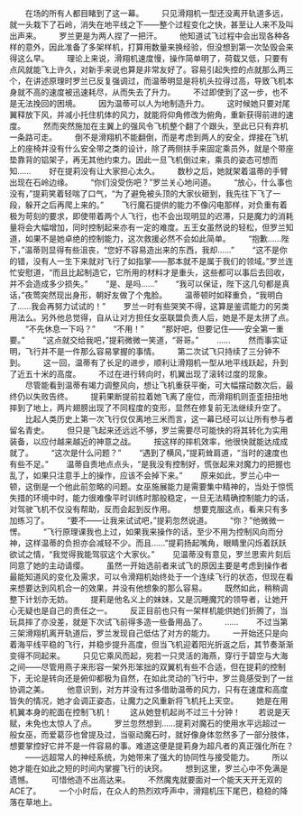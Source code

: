 　　在场的所有人都目睹到了这一幕。
　　只见滑翔机一型还没离开轨道多远，就一头栽下了石岭，消失在地平线之下——整个过程变化之快，甚至让人来不及叫出声来。
　　罗兰更是为两人捏了一把汗。
　　他知道试飞过程中会出现各种各样的意外，因此准备了多架样机，打算用数量来换经验，但没想到第一次坠毁会来得这么早。
　　理论上来说，滑翔机速度慢，操作简单明了，荷载又低，只要有点风就能飞上许久，对新手来说也算是非常友好了。容易引起失控的点就那么两三个，在讲述原理时罗兰已反复强调过，而温蒂明显是将机头拉得过高，导致飞机本身就不高的速度被迅速耗尽，从而失去了升力。
　　不过即使到了这一步，也不是无法挽回的困境。
　　因为温蒂可以人为地制造升力。
　　这时候她只要对尾翼释放下风，并减小托住机体的风力，就能将仰角修改为俯角，重新获得前进的速度。
　　然而突然施加在主翼上的强风令飞机整个翻了个跟头，至此已只有弃机一条路可走。
　　倒不是滑翔机不能翻倒，而是考虑到两人的安全，焊接在飞机上的座椅并没有什么安全带之类的设计，除了两侧扶手来固定乘员外，就是个带座垫靠背的铝架子，再无其他约束力。因此一旦飞机倒过来，乘员的姿态可想而知……
　　好在提莉没有让大家担心太久。
　　数秒之后，她就架着温蒂的手臂出现在石岭边缘。
　　“你们没受伤吧？”罗兰关心地问道。
　　“放心，什么事也没有，”提莉笑着轻喘了口气，“为了避免被头顶的大家伙砸到，我先往下飞了一段，躲开之后再爬上来的。”
　　飞行魔石提供的能力不像闪电那样，对负重有着极为苛刻的要求，即使带着两个人飞行，也不会出现明显的迟滞，只是魔力的消耗量将会大幅增加，同时控制起来亦有一定的难度。五王女虽然说的轻松，但罗兰知道，如果不是她卓绝的控制能力，这次救援必然不会如此简单。
　　“抱歉……陛下，”温蒂则显得有些沮丧，“您好不容易造出来的东西，我却……”
　　“这不是你的错，没有人一生下来就对飞行了如指掌——那本就不是属于我们的领域。”罗兰连忙安慰道，“而且比起制造它，它所用的材料才是重头，这些都可以事后去回收，并不会造成多少损失。”
　　“是、是吗……”
　　“我可以保证，陛下这几句都是真话，”夜莺突然现出身形，朝好友做了个鬼脸。
　　温蒂顿时如释重负，“我明白了……我会再努力试试的！”
　　罗兰一时有些哭笑不得，这算是鉴谎能力的另类用法么。另外他总觉得，自从让对方担任女巫联盟负责人后，她是不是太拼了点。
　　“不先休息一下吗？”
　　“不用！”
　　“那好吧，但要记住——安全第一重要。”
　　“这点就交给我吧，”提莉微微一笑道，“哥哥。”
　　……
　　然而事实证明，飞行并不是一件那么容易掌握的事情。
　　第二次试飞只持续了三分钟不到。
　　这一回，温蒂有了长足的进步，顺利让滑翔机一型从地平线跃起，升到了近五十米的高度。
　　不过在进行转向时，机翼出现了滚转过度的现象。
　　尽管能看到温蒂有竭力调整风向，想让飞机重获平衡，可大幅摆动数次后，最终仍以失败告终。
　　提莉果断提前拉着她飞离了座位，而滑翔机则歪歪扭扭地摔到了地上，两片翅膀出现了不同程度的变形，显然在修复前无法继续升空了。
　　比起人类历史上第一次飞行仅仅离地三米而言，这一幕已经可以让所有参与者留名青史。
　　但只是飞起来还远远不够，罗兰需要尽可能快的将其转化为实用装备，以应付越来越近的神意之战。
　　按这样的摔机效率，他很快就能达成成就了。
　　“这次是什么问题？”
　　“遇到了横风，”提莉耸肩道，“当时的速度也有些不足。”
　　温蒂自责地点点头，“是我没有控制好，慌张起来对魔力的把握也乱了，如果只注意手上的操作，应该不会掉下来。”
　　原来如此，罗兰心中一顿，这倒是一个他此前忽略的问题。女巫施展能力是需要集中精神的，当处于惊慌失措的环境中时，能力很难像平时训练时那般稳定，一旦无法精确控制能力的话，对驾驶飞机不仅没有帮助，反而会起到反作用。
　　想要克服这点，看来只有多加练习了。
　　“要不——让我来试试吧，”提莉忽然说道。
　　“你？”他微微一愣。
　　“飞行原理课我也上过，如果我来操作的话，至少不用为控制风向而分神，这样温蒂的负担亦会减轻不少。而且……”提莉扬起嘴角，眼睛里闪烁着跃跃欲试之情，“我觉得我能驾驭这个大家伙。”
　　见温蒂没有意见，罗兰思索片刻后同意了她的主动请缨。
　　虽然一开始选前者来试飞的原因主要是考虑到操作者最能知道风的变化及需求，可以令滑翔机始终处于一个连续飞行的状态，但现在看来想要达到风机合一的效果，并没有他想象的那么容易。
　　既然如此，稍稍调整下计划亦无妨。
　　提莉是他名义上的妹妹，又是沉睡魔咒的领导者，让她开心无疑也是自己的责任之一。
　　反正目前也只有一架样机能供她们折腾了，当玩具摔了亦没差，就是下次试飞前得多造一些备用品了。
　　……
　　不过当第三架滑翔机离开轨道后，罗兰发现自己低估了对方的能力。
　　一开始还只是向着海平线平稳的飞行，并稳步提升高度，但当飞机迎着阳光折返之后，其节奏渐渐变得不同起来。
　　只见它乘风而起，宛若一只灵活的海燕，穿行于碧空与大海之间——尽管用燕子来形容一架外形笨拙的双翼机有些不合适，但在提莉的控制下，无论是转向还是俯仰都极为自然，在如此灵动的飞行中，罗兰竟感受到了一丝协调之美。
　　他意识到，对方并没有过多借助温蒂的风力，只有在速度和高度皆失的情况，她才会调正姿态，让魔力之风重新将飞机托上天空。
　　她是在用机翼本身的舵面在控制飞机！
　　这从她登机起尚不过三十分钟！
　　若说是天赋，未免也太惊人了点。
　　罗兰忽然想到……提莉对魔石的使用水平远超过一般女巫，而爱葛莎也曾提及过，当驱动魔石时，就好像身体忽然多了一部分肢体，想要掌控好它并不是一件容易的事。难道这便是提莉身为超凡者的真正强化所在？
　　——远超常人的神经系统，为她带来了强大的协同性与接受能力。
　　所以她才能在如此之短的时间内掌握飞行的诀窍。
　　想到这里，罗兰心中不免满是遗憾。
　　可惜他造不出高达来。
　　不然魔鬼就要面对一个能天天开无双的ACE了。
　　一个小时后，在众人的热烈欢呼声中，滑翔机压下尾巴，稳稳的降落在草地上。